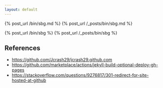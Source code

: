 ```yaml
---
layout: default
---
```


{% post_url /bin/sbg.md %}
{% post_url /_posts/bin/sbg.md %}

{% post_url /bin/sbg %}
{% post_url /_posts/bin/sbg %}

## References
- https://github.com/Jcrash29/jcrash29.github.com
- https://github.com/marketplace/actions/jekyll-build-optional-deploy-gh-pages
- https://stackoverflow.com/questions/9276817/301-redirect-for-site-hosted-at-github